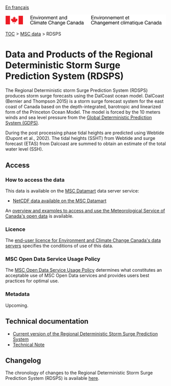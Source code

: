 [En français](readme_rdsps_fr.md)

![ECCC logo](../../img_eccc-logo.png)

[TOC](../../readme_en.md) > [MSC data](../readme_en.md) > RDSPS

# Data and Products of the Regional Deterministic Storm Surge Prediction System (RDSPS)

The Regional Deterministic storm Surge Prediction System (RDSPS) produces storm surge forecasts using the DalCoast ocean model. DalCoast (Bernier and Thompson 2015) is a storm surge forecast system for the east coast of Canada based on the depth-integrated, barotropic and linearized form of the Princeton Ocean Model. The model is forced by the 10 meters winds and sea level pressure from the [Global Deterministic Prediction System (GDPS)](../nwp_gdps/readme_gdps_en.md).

During the post processing phase tidal heights are predicted using Webtide (Dupont et al., 2002). The tidal heights (SSHT) from Webtide and surge forecast (ETAS) from Dalcoast are summed to obtain an estimate of the total water level (SSH).

## Access

### How to access the data

This data is available on the [MSC Datamart](../../msc-datamart/readme_en.md) data server service:

* [NetCDF data available on the MSC Datamart](readme_rdsps-datamart_en.md)

An [overview and examples to access and use the Meteorological Service of Canada's open data](../../usage/readme_en.md) is available.

### Licence

The [end-user licence for Environment and Climate Change Canada's data servers](../../licence/readme_en.md) specifies the conditions of use of this data.

### MSC Open Data Service Usage Policy

The [MSC Open Data Service Usage Policy](../../usage-policy/readme_en.md) determines what constitutes an acceptable use of MSC Open Data services and provides users best practices for optimal use.

### Metadata

Upcoming.

## Technical documentation

* [Current version of the Regional Deterministic Storm Surge Prediction System](https://collaboration.cmc.ec.gc.ca/cmc/CMOI/product_guide/docs/tech_specifications/tech_specifications_RDSPS_e.pdf)
* [Technical Note](https://collaboration.cmc.ec.gc.ca/cmc/CMOI/product_guide/docs/tech_notes/technote_rdsps_e.pdf)

## Changelog

The chronology of changes to the Regional Deterministic Storm Surge Prediction System (RDSPS) is available [here](changelog_rdsps_en.md).
